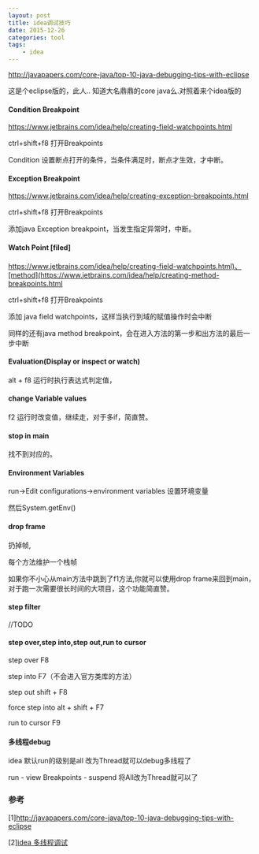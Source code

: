 ```yaml
---
layout: post
title: idea调试技巧
date: 2015-12-26
categories: tool
tags:
    - idea
---
```


<http://javapapers.com/core-java/top-10-java-debugging-tips-with-eclipse>

这是个eclipse版的，此人.. 知道大名鼎鼎的core java么.对照着来个idea版的

#### Condition Breakpoint

<https://www.jetbrains.com/idea/help/creating-field-watchpoints.html>

ctrl+shift+f8 打开Breakpoints

Condition 设置断点打开的条件，当条件满足时，断点才生效，才中断。

#### Exception Breakpoint

<https://www.jetbrains.com/idea/help/creating-exception-breakpoints.html>

ctrl+shift+f8 打开Breakpoints

添加java Exception breakpoint，当发生指定异常时，中断。

#### Watch Point [filed]

<https://www.jetbrains.com/idea/help/creating-field-watchpoints.html)、[method](https://www.jetbrains.com/idea/help/creating-method-breakpoints.html>

ctrl+shift+f8 打开Breakpoints

添加 java field watchpoints，这样当执行到域的赋值操作时会中断

同样的还有java method breakpoint，会在进入方法的第一步和出方法的最后一步中断

#### Evaluation(Display or inspect or watch)

alt + f8 运行时执行表达式判定值，

#### change Variable values

f2 运行时改变值，继续走，对于多if，简直赞。

#### stop in main

找不到对应的。

#### Environment Variables

run->Edit configurations->environment variables  设置环境变量

然后System.getEnv()

#### drop frame
扔掉帧,

每个方法维护一个栈帧

如果你不小心从main方法中跳到了f1方法,你就可以使用drop  frame来回到main，对于跑一次需要很长时间的大项目，这个功能简直赞。

#### step filter
//TODO

#### step over,step into,step out,run to cursor

step over F8

step into F7（不会进入官方类库的方法）

step out shift + F8

force step into alt + shift + F7

run to cursor F9

####  多线程debug

idea 默认run的级别是all 改为Thread就可以debug多线程了

run - view Breakpoints - suspend 将All改为Thread就可以了


###  参考

[1]<http://javapapers.com/core-java/top-10-java-debugging-tips-with-eclipse>

[2][idea 多线程调试](http://emacsist.github.io/2015/12/03/IDEA-%E5%92%8C-Eclipse-%E8%B0%83%E8%AF%95%E5%A4%9A%E7%BA%BF%E7%A8%8B%E5%BA%94%E7%94%A8/)
